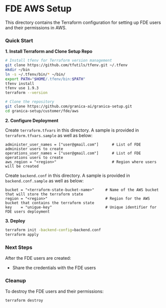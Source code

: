 # FDE AWS Setup

This directory contains the Terraform configuration for setting up FDE users and their permissions in AWS.

### Quick Start

**1. Install Terraform and Clone Setup Repo**
```bash
# Install tfenv for Terraform version management
git clone https://github.com/tfutils/tfenv.git ~/.tfenv
mkdir ~/bin
ln -s ~/.tfenv/bin/* ~/bin/
export PATH="$HOME/.tfenv/bin:$PATH"
tfenv install
tfenv use 1.9.3
terraform --version

# Clone the repository
git clone https://github.com/granica-ai/granica-setup.git
cd granica-setup/customer/fde/aws
```

**2. Configure Deployment**

Create `terraform.tfvars` in this directory. A sample is provided in `terraform.tfvars.sample` as well as below:
```hcl
administer_user_names = ["user@gmail.com"]      # List of FDE administer users to create
operations_user_names = ["user@gmail.com"]      # List of FDE operations users to create
aws_region = "<region>"                         # Region where users will be created
```

Create `backend.conf` in this directory. A sample is provided in `backend.conf.sample` as well as below:
```hcl
bucket = "<terraform-state-bucket-name>"     # Name of the AWS bucket that will store the terraform state
region = "<region>"                          # Region for the AWS bucket that contains the terraform state
key    = "unique-key"                        # Unique identifier for FDE users deployment
```

**3. Deploy**
```bash
terraform init -backend-config=backend.conf
terraform apply
```

### Next Steps

After the FDE users are created:
- Share the credentials with the FDE users

### Cleanup

To destroy the FDE users and their permissions:
```bash
terraform destroy
```
